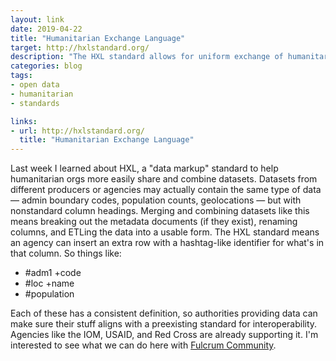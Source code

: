 ```yaml
---
layout: link
date: 2019-04-22
title: "Humanitarian Exchange Language"
target: http://hxlstandard.org/
description: "The HXL standard allows for uniform exchange of humanitarian datasets."
categories: blog
tags:
- open data
- humanitarian
- standards

links:
- url: http://hxlstandard.org/
  title: "Humanitarian Exchange Language"
---
```


Last week I learned about HXL, a "data markup" standard to help humanitarian orgs more easily share and combine datasets. Datasets from different producers or agencies may actually contain the same type of data — admin boundary codes, population counts, geolocations — but with nonstandard column headings. Merging and combining datasets like this means breaking out the metadata documents (if they exist), renaming columns, and ETLing the data into a usable form. The HXL standard means an agency can insert an extra row with a hashtag-like identifier for what's in that column. So things like:

- #adm1 +code
- #loc +name
- #population

Each of these has a consistent definition, so authorities providing data can make sure their stuff aligns with a preexisting standard for interoperability. Agencies like the IOM, USAID, and Red Cross are already supporting it. I'm interested to see what we can do here with [Fulcrum Community](https://www.fulcrumapp.com/community/).
